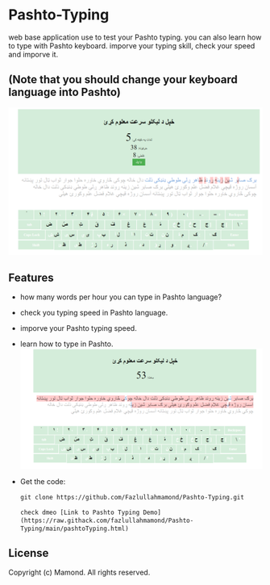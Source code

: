 # Pashto-Typing
web base application use to test your Pashto typing.
you can also learn how to type with Pashto keyboard.
imporve your typing skill, check your speed and imporve it.
## (Note that you should change your keyboard language into Pashto)
![Calculator Screenshot](1.png)

## Features
- how many words per hour you can type in Pashto language?
- check you typing speed in Pashto language.
- imporve your Pashto typing speed.
- learn how to type in Pashto.
![Calculator Screenshot](2.png)

- Get the code:
    ```
    git clone https://github.com/Fazlullahmamond/Pashto-Typing.git
    ```
    
    ```
    check dmeo [Link to Pashto Typing Demo](https://raw.githack.com/fazlullahmamond/Pashto-Typing/main/pashtoTyping.html)
    ```

## License
Copyright (c) Mamond. All rights reserved.
